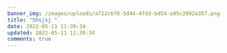 ```yaml
---
banner_img: /images/uploads/a722c6f0-5d44-4fdd-bd54-a95c2092a357.png
title: "Shsjsj "
date: 2022-05-11 11:39:34
updated: 2022-05-11 11:39:34
comments: true
---
```

